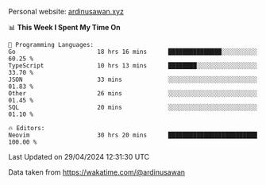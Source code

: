 Personal website: [ardinusawan.xyz](https://ardinusawan.xyz)

<!--START_SECTION:waka-->
📊 **This Week I Spent My Time On** 

```text
💬 Programming Languages: 
Go                       18 hrs 16 mins      ███████████████░░░░░░░░░░   60.25 % 
TypeScript               10 hrs 13 mins      ████████░░░░░░░░░░░░░░░░░   33.70 % 
JSON                     33 mins             ░░░░░░░░░░░░░░░░░░░░░░░░░   01.83 % 
Other                    26 mins             ░░░░░░░░░░░░░░░░░░░░░░░░░   01.45 % 
SQL                      20 mins             ░░░░░░░░░░░░░░░░░░░░░░░░░   01.10 % 

🔥 Editors: 
Neovim                   30 hrs 20 mins      █████████████████████████   100.00 % 
```


 Last Updated on 29/04/2024 12:31:30 UTC
<!--END_SECTION:waka-->
Data taken from https://wakatime.com/@ardinusawan
